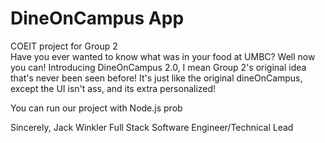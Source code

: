 # DineOnCampus App
 COEIT project for Group 2 <br/>
 Have you ever wanted to know what was in your food at UMBC? Well now you can! Introducing DineOnCampus 2.0, 
 I mean Group 2's original idea that's never been seen before! It's just like the original dineOnCampus, 
 except the UI isn't ass, and its extra personalized!

 You can run our project with Node.js prob

 Sincerely,
        Jack Winkler Full Stack Software Engineer/Technical Lead
